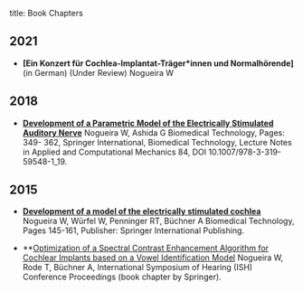 title: Book Chapters


## 2021
* **[Ein Konzert für Cochlea-Implantat-Träger*innen und Normalhörende]**
(in German) (Under Review)
Nogueira W

## 2018
* **[Development of a Parametric Model of the Electrically Stimulated Auditory Nerve](https://link.springer.com/chapter/10.1007/978-3-319-59548-1_19)**
Nogueira W, Ashida G
Biomedical Technology, Pages: 349- 362, Springer International, Biomedical Technology, Lecture Notes in Applied and Computational Mechanics 84, DOI 10.1007/978-3-319-59548-1_19.

## 2015
* **[Development of a model of the electrically stimulated cochlea](https://link.springer.com/chapter/10.1007/978-3-319-10981-7_10)**
Nogueira W, Würfel W, Penninger RT, Büchner A
Biomedical Technology, Pages 145-161, Publisher: Springer International Publishing.

* **[Optimization  of  a  Spectral  Contrast   Enhancement  Algorithm  for  Cochlear   Implants  based  on  a  Vowel  Identification   Model](https://core.ac.uk/reader/190078371?utm_source=linkout)
Nogueira W, Rode T, Büchner A, International Symposium of Hearing (ISH) Conference Proceedings (book chapter by Springer). 


